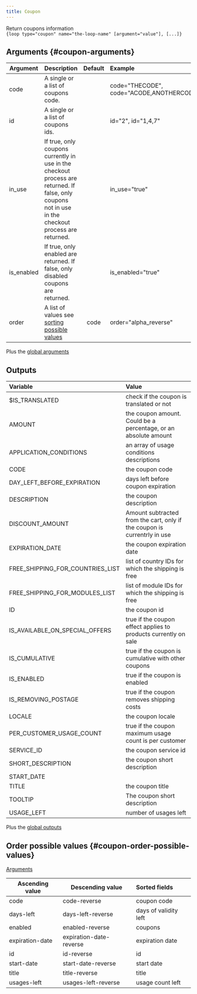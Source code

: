 ```yaml
---
title: Coupon
---
```


Return coupons information  
`{loop type="coupon" name="the-loop-name" [argument="value"], [...]}`

## Arguments {#coupon-arguments}

| Argument   | Description                                                                                                                                          | Default | Example                                         |
|------------|:-----------------------------------------------------------------------------------------------------------------------------------------------------|:-------:|:------------------------------------------------|
| code       | A single or a list of coupons code.                                                                                                                  |         | code="THECODE", code="ACODE,ANOTHERCODE,COCODE" |
| id         | A single or a list of coupons ids.                                                                                                                   |         | id="2", id="1,4,7"                              |
| in_use     | If true, only coupons currently in use in the checkout process are returned. If false, only coupons not in use in the checkout process are returned. |         | in_use="true"                                   |
| is_enabled | If true, only enabled are returned. If false, only disabled coupons are returned.                                                                    |         | is_enabled="true"                               |
| order      | A list of values see [sorting possible values](#coupon-order-possible-values)                                                                        | code    | order="alpha_reverse"                           |

Plus the [global arguments](./global_arguments)

## Outputs

| Variable                         | Value                                                                    |
|:---------------------------------|:-------------------------------------------------------------------------|
| $IS_TRANSLATED                   | check if the coupon is translated or not                                 |
| AMOUNT                           | the coupon amount. Could be a percentage, or an absolute amount          |
| APPLICATION_CONDITIONS           | an array of usage conditions descriptions                                |
| CODE                             | the coupon code                                                          |
| DAY_LEFT_BEFORE_EXPIRATION       | days left before coupon expiration                                       |
| DESCRIPTION                      | the coupon description                                                   |
| DISCOUNT_AMOUNT                  | Amount subtracted from the cart, only if the coupon is currentrly in use |
| EXPIRATION_DATE                  | the coupon expiration date                                               |
| FREE_SHIPPING_FOR_COUNTRIES_LIST | list of country IDs for which the shipping is free                       |
| FREE_SHIPPING_FOR_MODULES_LIST   | list of module IDs for which the shipping is free                        |
| ID                               | the coupon id                                                            |
| IS_AVAILABLE_ON_SPECIAL_OFFERS   | true if the coupon effect applies to products currently on sale          |
| IS_CUMULATIVE                    | true if the coupon is cumulative with other coupons                      |
| IS_ENABLED                       | true if the coupon is enabled                                            |
| IS_REMOVING_POSTAGE              | true if the coupon removes shipping costs                                |
| LOCALE                           | the coupon locale                                                        |
| PER_CUSTOMER_USAGE_COUNT         | true if the coupon maximum usage count is per customer                   |
| SERVICE_ID                       | the coupon service id                                                    |
| SHORT_DESCRIPTION                | the coupon short description                                             |
| START_DATE                       |                                                                          |
| TITLE                            | the coupon title                                                         |
| TOOLTIP                          | The coupon short description                                             |
| USAGE_LEFT                       | number of usages left                                                    |

Plus the [global outputs](./global_outputs)

## Order possible values {#coupon-order-possible-values}

[Arguments](#coupon-arguments)

| Ascending value | Descending value        | Sorted fields         |
|-----------------|-------------------------|:----------------------|
| code            | code-reverse            | coupon code           |
| days-left       | days-left-reverse       | days of validity left |
| enabled         | enabled-reverse         | coupons               |
| expiration-date | expiration-date-reverse | expiration date       |
| id              | id-reverse              | id                    |
| start-date      | start-date-reverse      | start date            |
| title           | title-reverse           | title                 |
| usages-left     | usages-left-reverse     | usage count left      |
